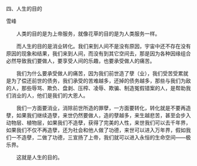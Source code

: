 四、人生的目的

雪峰


　　人类的目的是为上帝服务，就像花草的目的是为人类服务一样。

　　而人生的目的是消业转化。我们来到人间不是没有原因，宇宙中还不存在没有原因的现象和结果，我们来到人间，而没有到其它空间去，那是因为各种因缘组合必然导致我们要做人，要享受人间的乐趣，也要承受做人的痛苦。

　　我们为什么要承受做人的痛苦，因为我们前世造了孽（业），我们受苦受累就是为了偿还前世的债务，我们承受的苦难越多，还掉的债务越多，那些与我们为敌的人，那些辱骂、欺负、盘剥、压榨、凌辱、欺骗、制造冤假错案的人，是帮助我们消业的人，他们是我们的大恩人。

　　我们一方面要消业，消除前世所造的罪孽，一方面要转化，转化就是不要再造孽，如果我们继续造孽，来世仍然要做人，造的孽越多，来生越悲苦，甚至会步入动物层、植物层，如果我们不造孽，获得了完美的人性，来世我们可以去千年界，如果我们不仅不再造孽，还为社会和他人做了功德，来世可以进入万年界，假如我们一不造孽，二做了功德，三宣扬了上帝，我们就可以进入永恒的生命空间——极乐界。

　　这就是人生的目的。



